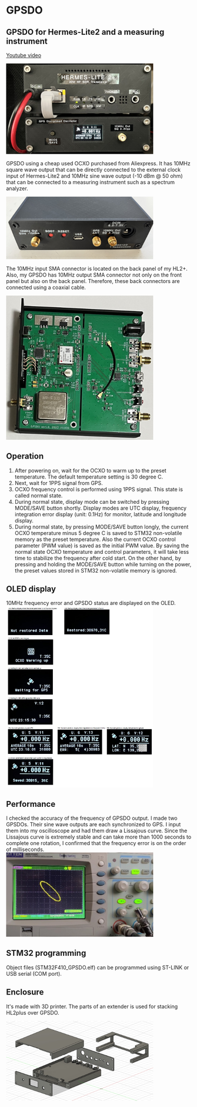 # GPSDO
## GPSDO for Hermes-Lite2 and a measuring instrument    
[Youtube video](https://youtu.be/AfCz8ohrafM)  

<img src="Doc/GPSDO_front_view.jpg" width="400px">  

GPSDO using a cheap used OCXO purchased from Aliexpress. It has 10MHz square wave output that can be directly connected to the external clock input of Hermes-Lite2 and 10MHz sine wave output (-10 dBm @ 50 ohm) that can be connected to a measuring instrument such as a spectrum analyzer.

<img src="Doc/GPSDO_rear_view.jpg" width="400px">  

The 10MHz input SMA connector is located on the back panel of my HL2+. Also, my GPSDO has 10MHz output SMA connector not only on the front panel but also on the back panel. Therefore, these back connectors are connected using a coaxial cable.

<img src="Doc/GPSDO_Internal_view.jpg" width="400px">  

## Operation
1. After powering on, wait for the OCXO to warm up to the preset temperature. The default temperature setting is 30 degree C.
2. Next, wait for 1PPS signal from GPS.
3. OCXO frequency control is performed using 1PPS signal. This state is called normal state.
4. During normal state, display mode can be switched by pressing MODE/SAVE button shortly. Display modes are UTC display, frequency integration error display (unit: 0.1Hz) for monitor, latitude and longitude display.
5. During normal state, by pressing MODE/SAVE button longly, the current OCXO temperature minus 5 degree C is saved to STM32 non-volatile memory as the preset temperature. Also the current OCXO control parameter (PWM value) is saved as the initial PWM value. By saving the normal state OCXO temperature and control parameters, it will take less time to stabilize the frequency after cold start. On the other hand, by pressing and holding the MODE/SAVE button while turning on the power, the preset values stored in STM32 non-volatile memory is ignored.

## OLED display
10MHz frequency error and GPSDO status are displayed on the OLED.
<img src="Doc/GPSDO_OLED_display.jpg" width="400px"> 

## Performance
I checked the accuracy of the frequency of GPSDO output. I made two GPSDOs. Their sine wave outputs are each synchronized to GPS. I input them into my oscilloscope and had them draw a Lissajous curve. Since the Lissajous curve is extremely stable and can take more than 1000 seconds to complete one rotation, I confirmed that the frequency error is on the order of milliseconds.  
<img src="Doc/GPSDO_accuracy.jpg" width="400px"> 

## STM32 programming
Object files (STM32F410_GPSDO.elf) can be programmed using ST-LINK or USB serial (COM port).

## Enclosure
It's made with 3D printer. The parts of an extender is used for stacking HL2plus over GPSDO. 

<img src="3D_Print/GPSDO_Case_and_Extender_Assembly.jpg" width="400px">  